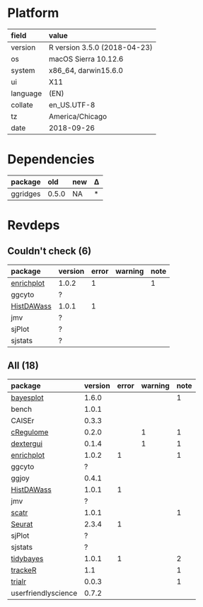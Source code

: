 # Platform

|field    |value                        |
|:--------|:----------------------------|
|version  |R version 3.5.0 (2018-04-23) |
|os       |macOS Sierra 10.12.6         |
|system   |x86_64, darwin15.6.0         |
|ui       |X11                          |
|language |(EN)                         |
|collate  |en_US.UTF-8                  |
|tz       |America/Chicago              |
|date     |2018-09-26                   |

# Dependencies

|package  |old   |new |Δ  |
|:--------|:-----|:---|:--|
|ggridges |0.5.0 |NA  |*  |

# Revdeps

## Couldn't check (6)

|package                              |version |error |warning |note |
|:------------------------------------|:-------|:-----|:-------|:----|
|[enrichplot](problems.md#enrichplot) |1.0.2   |1     |        |1    |
|ggcyto                               |?       |      |        |     |
|[HistDAWass](problems.md#histdawass) |1.0.1   |1     |        |     |
|jmv                                  |?       |      |        |     |
|sjPlot                               |?       |      |        |     |
|sjstats                              |?       |      |        |     |

## All (18)

|package                              |version |error |warning |note |
|:------------------------------------|:-------|:-----|:-------|:----|
|[bayesplot](problems.md#bayesplot)   |1.6.0   |      |        |1    |
|bench                                |1.0.1   |      |        |     |
|CAISEr                               |0.3.3   |      |        |     |
|[cRegulome](problems.md#cregulome)   |0.2.0   |      |1       |1    |
|[dextergui](problems.md#dextergui)   |0.1.4   |      |1       |1    |
|[enrichplot](problems.md#enrichplot) |1.0.2   |1     |        |1    |
|ggcyto                               |?       |      |        |     |
|ggjoy                                |0.4.1   |      |        |     |
|[HistDAWass](problems.md#histdawass) |1.0.1   |1     |        |     |
|jmv                                  |?       |      |        |     |
|[scatr](problems.md#scatr)           |1.0.1   |      |        |1    |
|[Seurat](problems.md#seurat)         |2.3.4   |1     |        |     |
|sjPlot                               |?       |      |        |     |
|sjstats                              |?       |      |        |     |
|[tidybayes](problems.md#tidybayes)   |1.0.1   |1     |        |2    |
|[trackeR](problems.md#tracker)       |1.1     |      |        |1    |
|[trialr](problems.md#trialr)         |0.0.3   |      |        |1    |
|userfriendlyscience                  |0.7.2   |      |        |     |

